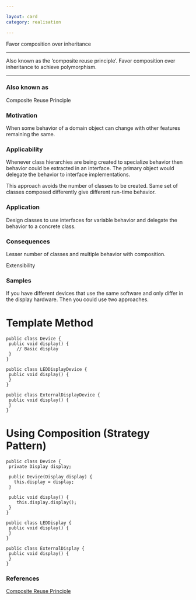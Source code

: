 ```yaml
---

layout: card
category: realisation

---
```


Favor composition over inheritance

---

Also known as the &lsquo;composite reuse principle&rsquo;. Favor composition
over inheritance to achieve polymorphism.

---

### Also known as

Composite Reuse Principle

### Motivation

When some behavior of a domain object can change with other features remaining the same.

### Applicability

Whenever class hierarchies are being created to specialize behavior then behavior could be extracted in an interface. The primary object would delegate the behavior to interface implementations.

This approach avoids the number of classes to be created. Same set of classes composed differently give different run-time behavior.

### Application

Design classes to use interfaces for variable behavior and delegate the behavior to a concrete class.

### Consequences

Lesser number of classes and multiple behavior with composition.

Extensibility

### Samples

If you have different devices that use the same software and only differ in the display hardware. Then you could use two approaches.

# Template Method

    public class Device {
     public void display() {
        // Basic display
     }
    }

    public class LEDDisplayDevice {
     public void display() {
     }
    }

    public class ExternalDisplayDevice {
     public void display() {
     }
    }

# Using Composition (Strategy Pattern)

    public class Device {
     private Display display;

     public Device(Display display) {
       this.display = display;
     }

     public void display() {
        this.display.display();
     }
    }

    public class LEDDisplay {
     public void display() {
     }
    }

    public class ExternalDisplay {
     public void display() {
     }
    }

### References

[Composite Reuse Principle](http://www.cs.sjsu.edu/~pearce/cs251b/principles/crp.htm)


